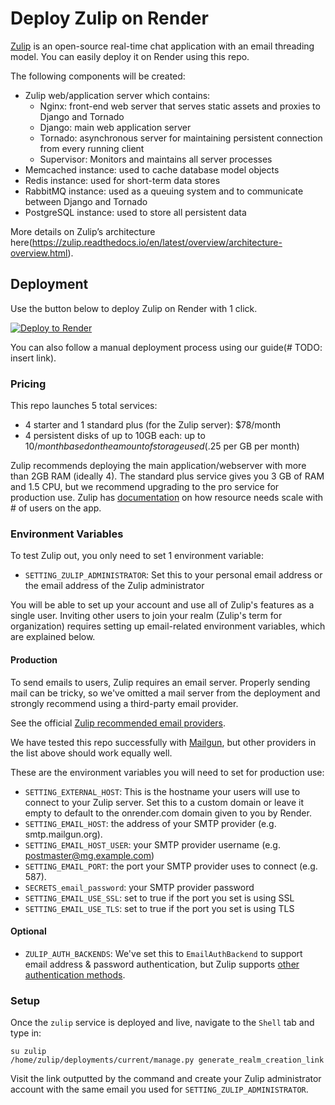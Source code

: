 # Deploy Zulip on Render

[Zulip](https://zulip.com/) is an open-source real-time chat application with an email threading model. You can easily deploy it on Render using this repo.

The following components will be created:

- Zulip web/application server which contains:
  - Nginx: front-end web server that serves static assets and proxies to Django and Tornado
  - Django: main web application server
  - Tornado: asynchronous server for maintaining persistent connection from every running client
  - Supervisor: Monitors and maintains all server processes
- Memcached instance: used to cache database model objects
- Redis instance: used for short-term data stores
- RabbitMQ instance: used as a queuing system and to communicate between Django and Tornado
- PostgreSQL instance: used to store all persistent data

More details on Zulip’s architecture here(https://zulip.readthedocs.io/en/latest/overview/architecture-overview.html).

## Deployment

Use the button below to deploy Zulip on Render with 1 click.

[![Deploy to Render](http://render.com/images/deploy-to-render-button.svg)](https://render.com/deploy)

You can also follow a manual deployment process using our guide(# TODO: insert link).

### Pricing

This repo launches 5 total services:
- 4 starter and 1 standard plus (for the Zulip server): $78/month
- 4 persistent disks of up to 10GB each: up to $10/month based on the amount of storage used ($.25 per GB per month)

Zulip recommends deploying the main application/webserver with more than 2GB RAM (ideally 4). The standard plus service gives you 3 GB of RAM and 1.5 CPU, but we recommend upgrading to the pro service for production use. Zulip has [documentation](https://zulip.readthedocs.io/en/stable/production/requirements.html#scalability) on how resource needs scale with # of users on the app.

### Environment Variables

To test Zulip out, you only need to set 1 environment variable:
- `SETTING_ZULIP_ADMINISTRATOR`: Set this to your personal email address or the email address of the Zulip administrator

You will be able to set up your account and use all of Zulip's features as a single user. Inviting other users to join your realm (Zulip's term for organization) requires setting up email-related environment variables, which are explained below.

#### Production

To send emails to users, Zulip requires an email server. Properly sending mail can be tricky, so we've omitted a mail server from the deployment and strongly recommend using a third-party email provider.

See the official [Zulip recommended email providers](https://zulip.readthedocs.io/en/latest/production/email.html?highlight=email#email-services).

We have tested this repo successfully with [Mailgun](https://www.mailgun.com/), but other providers in the list above should work equally well.

These are the environment variables you will need to set for production use:
- `SETTING_EXTERNAL_HOST`: This is the hostname your users will use to connect to your Zulip server. Set this to a custom domain or leave it empty to default to the onrender.com domain given to you by Render.
- `SETTING_EMAIL_HOST`: the address of your SMTP provider (e.g. smtp.mailgun.org).
- `SETTING_EMAIL_HOST_USER`: your SMTP provider username (e.g. postmaster@mg.example.com)
- `SETTING_EMAIL_PORT`: the port your SMTP provider uses to connect (e.g. 587).
- `SECRETS_email_password`: your SMTP provider password
- `SETTING_EMAIL_USE_SSL`: set to true if the port you set is using SSL
- `SETTING_EMAIL_USE_TLS`: set to true if the port you set is using TLS

#### Optional

- `ZULIP_AUTH_BACKENDS`: We've set this to `EmailAuthBackend` to support email address & password authentication, but Zulip supports [other authentication methods](https://zulip.readthedocs.io/en/latest/production/authentication-methods.html).

### Setup

Once the `zulip` service is deployed and live, navigate to the `Shell` tab and type in:

```
su zulip
/home/zulip/deployments/current/manage.py generate_realm_creation_link
```

Visit the link outputted by the command and create your Zulip administrator account with the same email you used for `SETTING_ZULIP_ADMINISTRATOR`.
